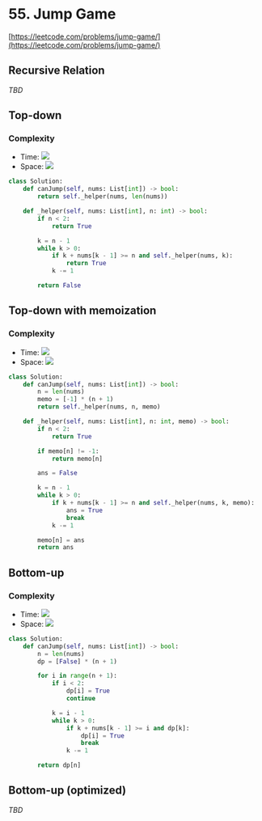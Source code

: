 # 55. Jump Game
[https://leetcode.com/problems/jump-game/](https://leetcode.com/problems/jump-game/)

## Recursive Relation
_TBD_

## Top-down
### Complexity
- Time: <img src="https://render.githubusercontent.com/render/math?math=\mathcal{O}(n^n)">
- Space: <img src="https://render.githubusercontent.com/render/math?math=\mathcal{O}(n)">
```python
class Solution:
    def canJump(self, nums: List[int]) -> bool:
        return self._helper(nums, len(nums))

    def _helper(self, nums: List[int], n: int) -> bool:
        if n < 2:
            return True

        k = n - 1
        while k > 0:
            if k + nums[k - 1] >= n and self._helper(nums, k):
                return True
            k -= 1

        return False
```

## Top-down with memoization
### Complexity
- Time:  <img src="https://render.githubusercontent.com/render/math?math=\mathcal{O}(n^2)">
- Space: <img src="https://render.githubusercontent.com/render/math?math=\mathcal{O}(n)">

```python
class Solution:
    def canJump(self, nums: List[int]) -> bool:
        n = len(nums)
        memo = [-1] * (n + 1)
        return self._helper(nums, n, memo)

    def _helper(self, nums: List[int], n: int, memo) -> bool:
        if n < 2:
            return True

        if memo[n] != -1:
            return memo[n]

        ans = False

        k = n - 1
        while k > 0:
            if k + nums[k - 1] >= n and self._helper(nums, k, memo):
                ans = True
                break
            k -= 1

        memo[n] = ans
        return ans
```

## Bottom-up
### Complexity
- Time:  <img src="https://render.githubusercontent.com/render/math?math=\mathcal{O}(n^2)">
- Space: <img src="https://render.githubusercontent.com/render/math?math=\mathcal{O}(n)">

```python
class Solution:
    def canJump(self, nums: List[int]) -> bool:
        n = len(nums)
        dp = [False] * (n + 1)

        for i in range(n + 1):
            if i < 2:
                dp[i] = True
                continue

            k = i - 1
            while k > 0:
                if k + nums[k - 1] >= i and dp[k]:
                    dp[i] = True
                    break
                k -= 1

        return dp[n]
```

## Bottom-up (optimized)
_TBD_
